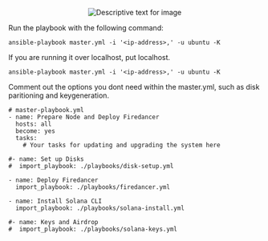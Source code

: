<p align="center">
  <img src="https://miro.medium.com/v2/resize:fit:4800/format:webp/1*yYAypHYu_kEGbc-BreWzkw.png" alt="Descriptive text for image">
</p>

Run the playbook with the following command:

```shell
ansible-playbook master.yml -i '<ip-address>,' -u ubuntu -K
```

If you are running it over localhost, put localhost.

```shell
ansible-playbook master.yml -i '<ip-address>,' -u ubuntu -K
```

Comment out the options you dont need within the master.yml, such as disk paritioning and keygeneration.

```
# master-playbook.yml
- name: Prepare Node and Deploy Firedancer
  hosts: all
  become: yes
  tasks:
    # Your tasks for updating and upgrading the system here

#- name: Set up Disks
#  import_playbook: ./playbooks/disk-setup.yml

- name: Deploy Firedancer
  import_playbook: ./playbooks/firedancer.yml

- name: Install Solana CLI
  import_playbook: ./playbooks/solana-install.yml

#- name: Keys and Airdrop
#  import_playbook: ./playbooks/solana-keys.yml
```
